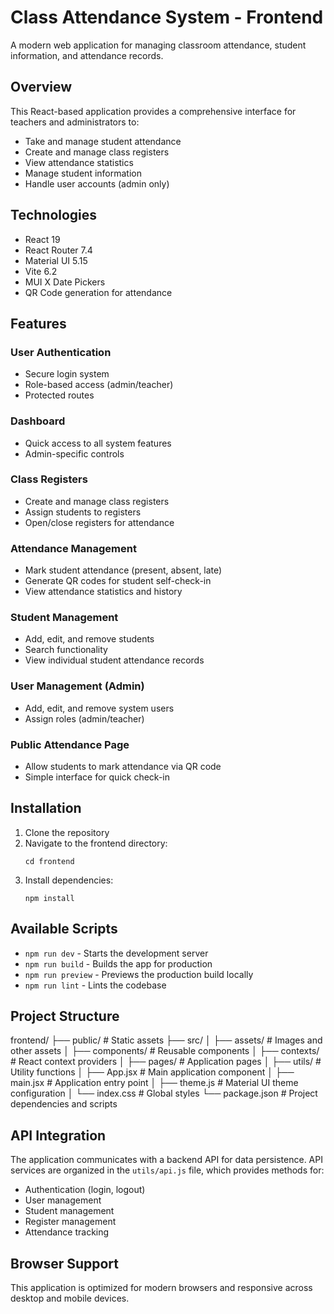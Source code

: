 # Class Attendance System - Frontend

A modern web application for managing classroom attendance, student information, and attendance records.

## Overview

This React-based application provides a comprehensive interface for teachers and administrators to:

- Take and manage student attendance
- Create and manage class registers
- View attendance statistics
- Manage student information
- Handle user accounts (admin only)

## Technologies

- React 19
- React Router 7.4
- Material UI 5.15
- Vite 6.2
- MUI X Date Pickers
- QR Code generation for attendance

## Features

### User Authentication

- Secure login system
- Role-based access (admin/teacher)
- Protected routes

### Dashboard

- Quick access to all system features
- Admin-specific controls

### Class Registers

- Create and manage class registers
- Assign students to registers
- Open/close registers for attendance

### Attendance Management

- Mark student attendance (present, absent, late)
- Generate QR codes for student self-check-in
- View attendance statistics and history

### Student Management

- Add, edit, and remove students
- Search functionality
- View individual student attendance records

### User Management (Admin)

- Add, edit, and remove system users
- Assign roles (admin/teacher)

### Public Attendance Page

- Allow students to mark attendance via QR code
- Simple interface for quick check-in

## Installation

1. Clone the repository
2. Navigate to the frontend directory:
   ```
   cd frontend
   ```
3. Install dependencies:
   ```
   npm install
   ```

## Available Scripts

- `npm run dev` - Starts the development server
- `npm run build` - Builds the app for production
- `npm run preview` - Previews the production build locally
- `npm run lint` - Lints the codebase

## Project Structure
frontend/
├── public/ # Static assets
├── src/
│ ├── assets/ # Images and other assets
│ ├── components/ # Reusable components
│ ├── contexts/ # React context providers
│ ├── pages/ # Application pages
│ ├── utils/ # Utility functions
│ ├── App.jsx # Main application component
│ ├── main.jsx # Application entry point
│ ├── theme.js # Material UI theme configuration
│ └── index.css # Global styles
└── package.json # Project dependencies and scripts

## API Integration

The application communicates with a backend API for data persistence. API services are organized in the `utils/api.js` file, which provides methods for:

- Authentication (login, logout)
- User management
- Student management
- Register management
- Attendance tracking

## Browser Support

This application is optimized for modern browsers and responsive across desktop and mobile devices.


